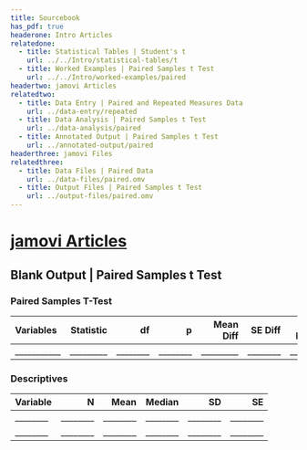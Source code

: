 ```yaml
---
title: Sourcebook
has_pdf: true
headerone: Intro Articles
relatedone:
  - title: Statistical Tables | Student's t
    url: ../../Intro/statistical-tables/t
  - title: Worked Examples | Paired Samples t Test
    url: ../../Intro/worked-examples/paired
headertwo: jamovi Articles
relatedtwo:
  - title: Data Entry | Paired and Repeated Measures Data
    url: ../data-entry/repeated
  - title: Data Analysis | Paired Samples t Test
    url: ../data-analysis/paired
  - title: Annotated Output | Paired Samples t Test
    url: ../annotated-output/paired
headerthree: jamovi Files
relatedthree:
  - title: Data Files | Paired Data
    url: ../data-files/paired.omv
  - title: Output Files | Paired Samples t Test
    url: ../output-files/paired.omv
---
```


# [jamovi Articles](../index.md)

## Blank Output | Paired Samples t Test

### Paired Samples T-Test

| Variables   | Statistic | df   | p    | Mean Diff | SE Diff | CI Lower | CI Upper | Cohen’s d |
|:------------|----------:|-----:|-----:|----------:|--------:|---------:|---------:|----------:|
| ___________ | _________ | ________ | ________ | _________ | ________ | ________ |    ________| _________ |

### Descriptives

| Variable | N   | Mean | Median | SD   | SE   |
|:---------|----:|-----:|-------:|-----:|-----:|
| ________ | ________ | ________ | ________ | ________ | ________ |
| ________ | ________ | ________ | ________ | ________ | ________ |
